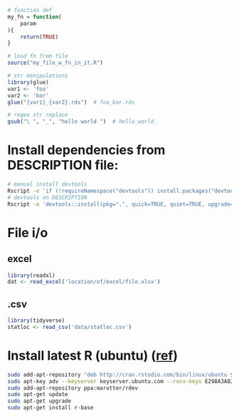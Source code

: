 ```R
# function def
my_fn = function(
    param
){
    return(TRUE)
}

# load fn from file
source("my_file_w_fn_in_it.R")

# str manipulations
library(glue)
var1 <- 'foo'
var2 <- 'bar'
glue("{var1}_{var2}.rds")  # foo_bar.rds

# regex str replace
gsub("\ ", "_", "hello world ")  # hello_world_
```

# Install dependencies from DESCRIPTION file:

```bash
# manual install devtools
Rscript -e 'if (!requireNamespace("devtools")) install.packages("devtools")'
# devtools on DESCRIPTION
Rscript -e 'devtools::install(pkg=".", quick=TRUE, quiet=TRUE, upgrade=TRUE)'
```

# File i/o
## excel
```R
library(readxl)
dat <- read_excel('location/of/excel/file.xlsx')
```

## .csv
```R
library(tidyverse)
statloc <- read_csv('data/statloc.csv')
```

# Install latest R (ubuntu) ([ref](https://askubuntu.com/a/436491/87936))
```bash
sudo add-apt-repository "deb http://cran.rstudio.com/bin/linux/ubuntu $(lsb_release -sc)-cran35/"
sudo apt-key adv --keyserver keyserver.ubuntu.com --recv-keys E298A3A825C0D65DFD57CBB651716619E084DAB9
sudo add-apt-repository ppa:marutter/rdev
sudo apt-get update
sudo apt-get upgrade
sudo apt-get install r-base
```
